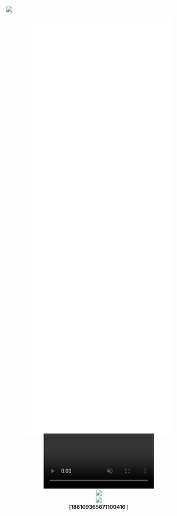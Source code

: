 <img align="center" src="https://i.imgur.com/Vrj7p8y.png">

<p align="center">
  <img align="center" src="/github-metrics.svg" alt="Metrics" width="400"><br>
  <video muted="" loop="" autoplay="" controls=""><source src="https://files.catbox.moe/pzou5a.mp4" type="video/webm">Your browser does not support the video tag</video><br>
  <img src="https://i.imgur.com/YhAXs3d.png" width=""><br>
  <img src="https://discord.c99.nl/widget/theme-2/188109365671100416.png" width=""><br>
  <a>[</a><strong>188109365671100416 </strong><a>]</a>
</p